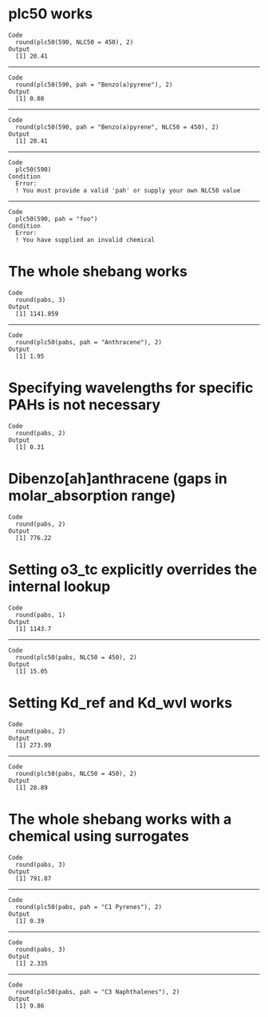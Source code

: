 # plc50 works

    Code
      round(plc50(590, NLC50 = 450), 2)
    Output
      [1] 20.41

---

    Code
      round(plc50(590, pah = "Benzo(a)pyrene"), 2)
    Output
      [1] 0.08

---

    Code
      round(plc50(590, pah = "Benzo(a)pyrene", NLC50 = 450), 2)
    Output
      [1] 20.41

---

    Code
      plc50(590)
    Condition
      Error:
      ! You must provide a valid 'pah' or supply your own NLC50 value

---

    Code
      plc50(590, pah = "foo")
    Condition
      Error:
      ! You have supplied an invalid chemical

# The whole shebang works

    Code
      round(pabs, 3)
    Output
      [1] 1141.859

---

    Code
      round(plc50(pabs, pah = "Anthracene"), 2)
    Output
      [1] 1.95

# Specifying wavelengths for specific PAHs is not necessary

    Code
      round(pabs, 2)
    Output
      [1] 0.31

# Dibenzo[ah]anthracene (gaps in molar_absorption range)

    Code
      round(pabs, 2)
    Output
      [1] 776.22

# Setting o3_tc explicitly overrides the internal lookup

    Code
      round(pabs, 1)
    Output
      [1] 1143.7

---

    Code
      round(plc50(pabs, NLC50 = 450), 2)
    Output
      [1] 15.05

# Setting Kd_ref and Kd_wvl works

    Code
      round(pabs, 2)
    Output
      [1] 273.99

---

    Code
      round(plc50(pabs, NLC50 = 450), 2)
    Output
      [1] 28.89

# The whole shebang works with a chemical using surrogates

    Code
      round(pabs, 3)
    Output
      [1] 791.87

---

    Code
      round(plc50(pabs, pah = "C1 Pyrenes"), 2)
    Output
      [1] 0.39

---

    Code
      round(pabs, 3)
    Output
      [1] 2.335

---

    Code
      round(plc50(pabs, pah = "C3 Naphthalenes"), 2)
    Output
      [1] 9.86

